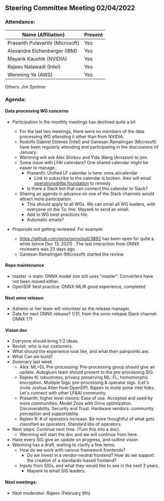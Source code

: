 ## Steering Committee Meeting 02/04/2022

### Attendance:

| Name (Affiliation)              | Present  |
| ------------------------------- | -------- |
| Prasanth Pulavarthi (Microsoft) | Yes      |
| Alexandre Eichenberger (IBM)    | Yes      |
| Mayank Kaushik (NVIDIA)         | Yes      |
| Rajeev Nalawadi (Intel)         | Yes      |
| Wenming Ye (AWS)                | Yes      |

Others: Jim Spohrer

### Agenda:
  #### Data processing WG concerns
  - Participation in the monthly meetings has declined quite a bit
    - For the last two meetings, there were no members of the data processing WG attending it other than from NVIDIA.
    - Rodolfo Gabriel Esteves (Intel) and Ganesan Ramalingan (Microsoft) have been regularly attending and participating in the discussions till January.
    - Wenming will ask Alex Shirkov and Yida Wang (Amazon) to join.
    - Some issue with LFAI calendars? One shared calendar might be easier to manage.
      - Prasanth: Unified LF calendar is here: onnx.ai/calendar
        - Link to subscribe to the calendar is broken. Alex will email operations@lfai.foundation to remedy.
      - Is there a Slack bot that can connect this calendar to Slack?
    - Sharing an agenda in advance on one of the Slack channels would attract more participation.
      - This should apply to all WGs. We can email all WG leaders, with everyone on the To: line. Mayank to send an email.
      - Add to WG best-practices file.
      - Automatic emails?

  - Proposals not getting reviewed. For example:
    - https://github.com/onnx/onnx/pull/3892 has been open for quite a while (since Dec 13, 2021) . The last interaction from ONNX reviewers was 23 days ago.
    - Ganesan Ramalingan (Microsoft) started the review.
  
  #### Repo maintenance
  - master -> main: ONNX model zoo still uses "master". Converters have not been moved either.
  - OpenSSF best practice: ONNX-MLIR good experience, completed

  #### Next onnx release:
  - Ashwini or her team will volunteer as the release manager.
  - Date for next ONNX release? 1/31, from the onnx-release Slack channel. ONNX 1.11

  #### Vision doc
  - Everyone should bring 1-2 ideas. 
  - Revisit:  who is our customers.  
  - What should the experience look like, and what their painpoints are.
  - What Can we build?
  - Summary last week
    - Alex: ML+DL Pre-processing:  Pre-processing group should give an update.  Autogluon team should present to the pre-processing SIG.
    - Rajeev N: robustness, privacy preserving ML: FL, homomorphic encryption. Multiple Sigs:  pre-processing & operator sigs. (Let's invite Joshua Allen from OpenDP). Rajeev to invite some intel folks.  Let's connect with other LF&AI community.
    - Prasanth:  higher level visions:  Ease of use.   Accepted and used by more communities.  Model Zoos with Onnx optimization. Discoverability. Security and Trust.  Hardware vendors: community perception and supportablity.   
    - Rajeev R: # of operators increase.  Be more thoughtful of what gets classified as operators.  Standard libs of operators. 
  - Next steps: Continue next time.   (Turn this into a doc).
    - Wenming will start the doc and we will continue from here.
  - Have every SIG give an update on progress, and outline vision
  - Wenming has a draft, waiting to clarify a few items.
    - How do we work with various framework frontends?
      - Do we invest in a vendor-neutral frontend? How do we support the creation of a standards-based frontend?
    - Inputs from SIGs, and what they would like to see in the next 3 years.
      - Mayank to email SIG leaders.
   
  #### Next meetings: 
  - Next moderator: Rajeev (February 9th)
  
